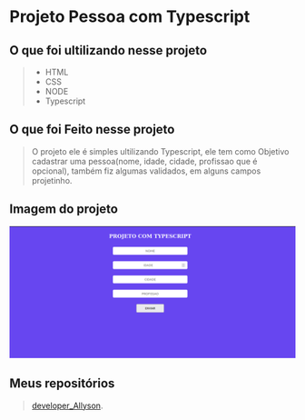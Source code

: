# Projeto Pessoa com Typescript

## O que foi ultilizando nesse projeto
>   * HTML
>   * CSS
>   * NODE
>   * Typescript

## O que foi Feito nesse projeto

> O projeto ele é simples ultilizando Typescript, ele 
> tem como Objetivo cadastrar uma pessoa(nome, idade, 
> cidade, profissao que é opcional), também fiz algumas 
> validados, em alguns campos projetinho.

## Imagem do projeto

![Imagem Projeto](./img/projeTypescript.png)

## Meus repositórios

> [developer_Allyson](https://github.com/Allysonfreitas210695?tab=repositories).